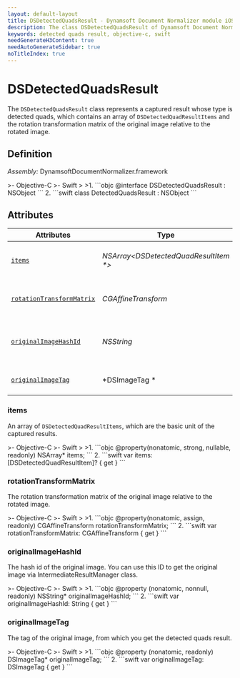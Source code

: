 ```yaml
---
layout: default-layout
title: DSDetectedQuadsResult - Dynamsoft Document Normalizer module iOS Edition API Reference
description: The class DSDetectedQuadsResult of Dynamsoft Document Normalizer module represents a captured result whose type is detected quads, which contains an array of DSDetectedQuadResultItems and the rotation transformation matrix of the original image relative to the rotated image.
keywords: detected quads result, objective-c, swift
needGenerateH3Content: true
needAutoGenerateSidebar: true
noTitleIndex: true
---
```


# DSDetectedQuadsResult

The `DSDetectedQuadsResult` class represents a captured result whose type is detected quads, which contains an array of `DSDetectedQuadResultItems` and the rotation transformation matrix of the original image relative to the rotated image.

## Definition

*Assembly:* DynamsoftDocumentNormalizer.framework

<div class="sample-code-prefix"></div>
>- Objective-C
>- Swift
>
>1. 
```objc
@interface DSDetectedQuadsResult : NSObject
```
2. 
```swift
class DetectedQuadsResult : NSObject
```

## Attributes

| Attributes | Type | Description |
| ---------- | ---- | ----------- |
| [`items`](#items) | *NSArray<DSDetectedQuadResultItem \*>* | An array of `DSDetectedQuadResultItems`, which are the basic unit of the captured results. |
| [`rotationTransformMatrix`](#rotationtransformmatrix) | *CGAffineTransform* | The rotation transformation matrix of the original image relative to the rotated image. |
| [`originalImageHashId`](#originalimagehashid) | *NSString* | The hash id of the original image. You can use this ID to get the original image via IntermediateResultManager class. |
| [`originalImageTag`](#originalimagetag) | *DSImageTag \* | The tag of the original image, from which you get the detected quads result. |

### items

An array of `DSDetectedQuadResultItems`, which are the basic unit of the captured results.

<div class="sample-code-prefix"></div>
>- Objective-C
>- Swift
>
>1. 
```objc
@property(nonatomic, strong, nullable, readonly) NSArray<DSDetectedQuadResultItem*>* items;
```
2. 
```swift
var items: [DSDetectedQuadResultItem]? { get }
```

### rotationTransformMatrix

The rotation transformation matrix of the original image relative to the rotated image.

<div class="sample-code-prefix"></div>
>- Objective-C
>- Swift
>
>1. 
```objc
@property(nonatomic, assign, readonly) CGAffineTransform rotationTransformMatrix;
```
2. 
```swift
var rotationTransformMatrix: CGAffineTransform { get }
```

### originalImageHashId

The hash id of the original image. You can use this ID to get the original image via IntermediateResultManager class.

<div class="sample-code-prefix"></div>
>- Objective-C
>- Swift
>
>1. 
```objc
@property (nonatomic, nonnull, readonly) NSString* originalImageHashId;
```
2. 
```swift
var originalImageHashId: String { get }
```

### originalImageTag

The tag of the original image, from which you get the detected quads result.

<div class="sample-code-prefix"></div>
>- Objective-C
>- Swift
>
>1. 
```objc
@property (nonatomic, readonly) DSImageTag* originalImageTag;
```
2. 
```swift
var originalImageTag: DSImageTag { get }
```

